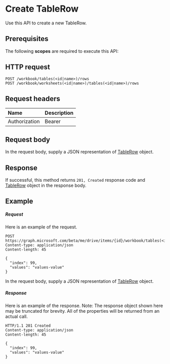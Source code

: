 # Create TableRow

Use this API to create a new TableRow.
## Prerequisites
The following **scopes** are required to execute this API: 
## HTTP request
<!-- { "blockType": "ignored" } -->
```http
POST /workbook/tables(<id|name>)/rows
POST /workbook/worksheets(<id|name>)/tables(<id|name>)/rows

```
## Request headers
| Name       | Description|
|:---------------|:----------|
| Authorization  | Bearer <code>|


## Request body
In the request body, supply a JSON representation of [TableRow](../resources/tablerow.md) object.


## Response
If successful, this method returns `201, Created` response code and [TableRow](../resources/tablerow.md) object in the response body.

## Example
##### Request
Here is an example of the request.
<!-- {
  "blockType": "request",
  "name": "create_tablerow_from_table"
}-->
```http
POST https://graph.microsoft.com/beta/me/drive/items/{id}/workbook/tables(<id|name>)/rows
Content-type: application/json
Content-length: 45

{
  "index": 99,
  "values": "values-value"
}
```
In the request body, supply a JSON representation of [TableRow](../resources/tablerow.md) object.
##### Response
Here is an example of the response. Note: The response object shown here may be truncated for brevity. All of the properties will be returned from an actual call.
<!-- {
  "blockType": "response",
  "truncated": true,
  "@odata.type": "microsoft.graph.tableRow"
} -->
```http
HTTP/1.1 201 Created
Content-type: application/json
Content-length: 45

{
  "index": 99,
  "values": "values-value"
}
```

<!-- uuid: 8fcb5dbc-d5aa-4681-8e31-b001d5168d79
2015-10-25 14:57:30 UTC -->
<!-- {
  "type": "#page.annotation",
  "description": "Create TableRow",
  "keywords": "",
  "section": "documentation",
  "tocPath": ""
}-->